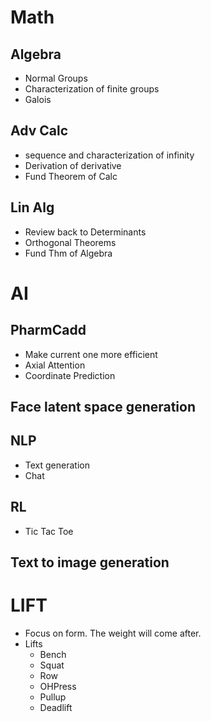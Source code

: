 # Math

## Algebra
* Normal Groups
* Characterization of finite groups
* Galois

## Adv Calc
* sequence and characterization of infinity
* Derivation of derivative
* Fund Theorem of Calc

## Lin Alg
* Review back to Determinants
* Orthogonal Theorems
* Fund Thm of Algebra
 

# AI

## PharmCadd
* Make current one more efficient
* Axial Attention
* Coordinate Prediction

## Face latent space generation

## NLP
* Text generation
* Chat

## RL
* Tic Tac Toe

## Text to image generation

# LIFT
* Focus on form. The weight will come after.
* Lifts
	* Bench
	* Squat
	* Row
	* OHPress
	* Pullup
	* Deadlift
